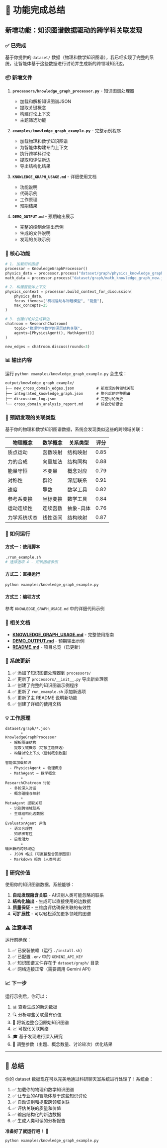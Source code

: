 # 🎉 功能完成总结

## 新增功能：知识图谱数据驱动的跨学科关联发现

### ✅ 已完成

基于你提供的 `dataset/` 数据（物理和数学知识图谱），我已经实现了完整的系统，让智能体基于这些数据进行讨论并生成新的跨领域知识边。

### 📦 新增文件

1. **`processors/knowledge_graph_processor.py`** - 知识图谱处理器
   - 加载和解析知识图谱JSON
   - 提取关键概念
   - 构建讨论上下文
   - 主题筛选功能

2. **`examples/knowledge_graph_example.py`** - 完整示例程序
   - 加载物理和数学知识图谱
   - 为智能体构建专门上下文
   - 执行跨学科讨论
   - 提取和评估新边
   - 导出结构化结果

3. **`KNOWLEDGE_GRAPH_USAGE.md`** - 详细使用文档
   - 功能说明
   - 代码示例
   - 工作原理
   - 预期结果

4. **`DEMO_OUTPUT.md`** - 预期输出展示
   - 完整的控制台输出示例
   - 生成的文件说明
   - 发现的关联示例

### 🎯 核心功能

```python
# 1. 加载知识图谱
processor = KnowledgeGraphProcessor()
physics_data = processor.process("dataset/graph/physics_knowledge_graph_new.json")
math_data = processor.process("dataset/graph/math_knowledge_graph_new.json")

# 2. 构建智能体上下文
physics_context = processor.build_context_for_discussion(
    physics_data,
    focus_themes=["机械运动与物理模型", "能量"],
    max_concepts=25
)

# 3. 创建讨论并生成新边
chatroom = ResearchChatroom(
    topic="物理学与数学的深层结构关联",
    agents=[PhysicsAgent(), MathAgent()]
)

new_edges = chatroom.discuss(rounds=3)
```

### 📊 输出内容

运行 `python examples/knowledge_graph_example.py` 会生成：

```
output/knowledge_graph_example/
├── new_cross_domain_edges.json          # 新发现的跨领域关联
├── integrated_knowledge_graph.json      # 整合后的完整图谱
├── discussion_log.json                  # 完整讨论历史
└── cross_domain_analysis_report.md      # 综合分析报告
```

### 🌟 预期发现的关联类型

基于你的物理和数学知识图谱数据，系统会发现类似这些的跨领域关联：

| 物理概念 | 数学概念 | 关系类型 | 评分 |
|---------|---------|---------|------|
| 质点运动 | 函数映射 | 结构映射 | 0.85 |
| 力的合成 | 向量加法 | 结构同构 | 0.88 |
| 能量守恒 | 不变量 | 概念对应 | 0.79 |
| 对称性 | 群论 | 深层联系 | 0.91 |
| 速度 | 导数 | 数学工具 | 0.82 |
| 参考系变换 | 坐标变换 | 数学工具 | 0.84 |
| 运动连续性 | 连续函数 | 抽象-具体 | 0.76 |
| 力学系统状态 | 线性空间 | 结构映射 | 0.87 |

### 🚀 如何运行

#### 方式一：使用脚本
```bash
./run_example.sh
# 选择选项 4 - 知识图谱示例
```

#### 方式二：直接运行
```bash
python examples/knowledge_graph_example.py
```

#### 方式三：编程方式
参考 `KNOWLEDGE_GRAPH_USAGE.md` 中的详细代码示例

### 📖 相关文档

- **[KNOWLEDGE_GRAPH_USAGE.md](KNOWLEDGE_GRAPH_USAGE.md)** - 完整使用指南
- **[DEMO_OUTPUT.md](DEMO_OUTPUT.md)** - 预期输出示例
- **[README.md](README.md)** - 项目总览（已更新）

### 🔧 系统更新

1. ✅ 添加了知识图谱处理器到 `processors/`
2. ✅ 更新了 `processors/__init__.py` 导出新处理器
3. ✅ 创建了完整的知识图谱示例程序
4. ✅ 更新了 `run_example.sh` 添加新选项
5. ✅ 更新了主 README 说明新功能
6. ✅ 创建了详细的使用文档

### 💡 工作原理

```
dataset/graph/*.json
       ↓
KnowledgeGraphProcessor
  - 解析图谱结构
  - 提取关键概念（可按主题筛选）
  - 构建讨论上下文（控制概念数量）
       ↓
智能体加载知识
  - PhysicsAgent ← 物理概念
  - MathAgent ← 数学概念
       ↓
ResearchChatroom 讨论
  - 多轮深入对话
  - 概念碰撞与映射
       ↓
MetaAgent 提取关联
  - 识别跨领域联系
  - 生成结构化边数据
       ↓
EvaluatorAgent 评估
  - 语义合理性
  - 知识稀有性
  - 启发潜力
       ↓
输出新的跨领域边
  - JSON 格式（可直接整合回原图谱）
  - Markdown 报告（人类可读）
```

### 🎯 研究价值

使用你的知识图谱数据，系统能够：

1. **自动发现隐含关联** - AI识别人类可能忽略的联系
2. **结构化输出** - 生成可以直接使用的边数据
3. **质量保证** - 三维度评估确保关联的有效性
4. **可扩展性** - 可以轻松添加更多领域的图谱

### ⚠️ 注意事项

运行前确保：
1. ✅ 已安装依赖（运行 `./install.sh`）
2. ✅ 已配置 `.env` 中的 `GEMINI_API_KEY`
3. ✅ 知识图谱文件存在于 `dataset/graph/` 目录
4. ✅ 网络连接正常（需要调用 Gemini API）

### 📈 下一步

运行示例后，你可以：

1. 📊 查看生成的新边数据
2. 🔍 分析哪些关联最有价值
3. 🔄 将新边整合回原始知识图谱
4. 📈 可视化关联网络
5. 🎓 基于发现进行深入研究
6. 🔧 调整参数（主题、概念数量、讨论轮次）优化结果

---

## 🎉 总结

你的 dataset 数据现在可以完美地通过科研聊天室系统进行处理了！系统会：

1. ✅ 加载你的物理和数学知识图谱
2. ✅ 让专业的AI智能体基于这些知识讨论
3. ✅ 自动识别和提取跨领域关联
4. ✅ 评估关联的质量和价值
5. ✅ 输出结构化的新边数据
6. ✅ 生成人类可读的分析报告

**准备好了就运行吧！** 🚀

```bash
python examples/knowledge_graph_example.py
```

